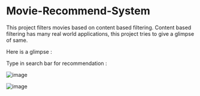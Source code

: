 # Movie-Recommend-System
This project filters movies based on content based filtering. Content based filtering has many real world applications, this project tries to give a glimpse of same.


Here is a glimpse :






Type in search bar for recommendation :




![image](https://github.com/KritiDwivedi/Movie-Recommend-System/assets/99080306/aae02d06-7288-4201-bd39-53762db96ac2)




![image](https://github.com/KritiDwivedi/Movie-Recommend-System/assets/99080306/516e6f8d-055f-48e9-b095-60967ffd09b6)


